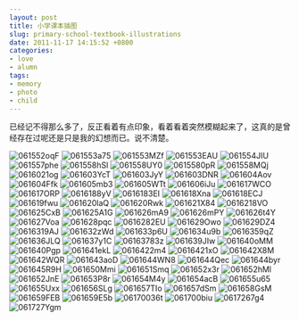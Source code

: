 ```yaml
---
layout: post
title: 小学课本插图
slug: primary-school-textbook-illustrations
date: 2011-11-17 14:15:52 +0800
categories:
- love
- alumn
tags:
- memory
- photo
- child
---
```


已经记不得那么多了，反正看着有点印象，看着看着突然模糊起来了，这真的是曾经存在过呢还是只是我的幻想而已。说不清楚。

<img src="{{ site.path.uploads }}2011/11/17/primary-school-textbook-illustrations/061552oqF.jpg" alt="061552oqF" />

<img src="{{ site.path.uploads }}2011/11/17/primary-school-textbook-illustrations/061553a75.jpg" alt="061553a75" />

<img src="{{ site.path.uploads }}2011/11/17/primary-school-textbook-illustrations/061553MZf.jpg" alt="061553MZf" />

<img src="{{ site.path.uploads }}2011/11/17/primary-school-textbook-illustrations/061553EAU.jpg" alt="061553EAU" />

<img src="{{ site.path.uploads }}2011/11/17/primary-school-textbook-illustrations/061554JIU.jpg" alt="061554JIU" />

<img src="{{ site.path.uploads }}2011/11/17/primary-school-textbook-illustrations/061557phe.jpg" alt="061557phe" />

<img src="{{ site.path.uploads }}2011/11/17/primary-school-textbook-illustrations/061558hSl.jpg" alt="061558hSl" />

<img src="{{ site.path.uploads }}2011/11/17/primary-school-textbook-illustrations/061558UY0.jpg" alt="061558UY0" />

<img src="{{ site.path.uploads }}2011/11/17/primary-school-textbook-illustrations/0615580pR.jpg" alt="0615580pR" />

<img src="{{ site.path.uploads }}2011/11/17/primary-school-textbook-illustrations/061558MQj.jpg" alt="061558MQj" />

<img src="{{ site.path.uploads }}2011/11/17/primary-school-textbook-illustrations/0616021og.jpg" alt="0616021og" />

<img src="{{ site.path.uploads }}2011/11/17/primary-school-textbook-illustrations/061603YcT.jpg" alt="061603YcT" />

<img src="{{ site.path.uploads }}2011/11/17/primary-school-textbook-illustrations/061603JyY.jpg" alt="061603JyY" />

<img src="{{ site.path.uploads }}2011/11/17/primary-school-textbook-illustrations/061603DNR.jpg" alt="061603DNR" />

<img src="{{ site.path.uploads }}2011/11/17/primary-school-textbook-illustrations/061604Aov.jpg" alt="061604Aov" />

<img src="{{ site.path.uploads }}2011/11/17/primary-school-textbook-illustrations/061604Ffk.jpg" alt="061604Ffk" />

<img src="{{ site.path.uploads }}2011/11/17/primary-school-textbook-illustrations/061605mb3.jpg" alt="061605mb3" />

<img src="{{ site.path.uploads }}2011/11/17/primary-school-textbook-illustrations/061605WTt.jpg" alt="061605WTt" />

<img src="{{ site.path.uploads }}2011/11/17/primary-school-textbook-illustrations/061606iJu.jpg" alt="061606iJu" />

<img src="{{ site.path.uploads }}2011/11/17/primary-school-textbook-illustrations/061617WCO.jpg" alt="061617WCO" />

<img src="{{ site.path.uploads }}2011/11/17/primary-school-textbook-illustrations/061617ORP.jpg" alt="061617ORP" />

<img src="{{ site.path.uploads }}2011/11/17/primary-school-textbook-illustrations/0616188yV.jpg" alt="0616188yV" />

<img src="{{ site.path.uploads }}2011/11/17/primary-school-textbook-illustrations/0616183EI.jpg" alt="0616183EI" />

<img src="{{ site.path.uploads }}2011/11/17/primary-school-textbook-illustrations/061618Xna.jpg" alt="061618Xna" />

<img src="{{ site.path.uploads }}2011/11/17/primary-school-textbook-illustrations/061618ECJ.jpg" alt="061618ECJ" />

<img src="{{ site.path.uploads }}2011/11/17/primary-school-textbook-illustrations/061619fwu.jpg" alt="061619fwu" />

<img src="{{ site.path.uploads }}2011/11/17/primary-school-textbook-illustrations/061620laQ.jpg" alt="061620laQ" />

<img src="{{ site.path.uploads }}2011/11/17/primary-school-textbook-illustrations/061620Rwk.jpg" alt="061620Rwk" />

<img src="{{ site.path.uploads }}2011/11/17/primary-school-textbook-illustrations/061621X84.jpg" alt="061621X84" />

<img src="{{ site.path.uploads }}2011/11/17/primary-school-textbook-illustrations/0616218VO.jpg" alt="0616218VO" />

<img src="{{ site.path.uploads }}2011/11/17/primary-school-textbook-illustrations/061625CxB.jpg" alt="061625CxB" />

<img src="{{ site.path.uploads }}2011/11/17/primary-school-textbook-illustrations/061625A1G.jpg" alt="061625A1G" />

<img src="{{ site.path.uploads }}2011/11/17/primary-school-textbook-illustrations/061626mA9.jpg" alt="061626mA9" />

<img src="{{ site.path.uploads }}2011/11/17/primary-school-textbook-illustrations/061626mPY.jpg" alt="061626mPY" />

<img src="{{ site.path.uploads }}2011/11/17/primary-school-textbook-illustrations/061626t4Y.jpg" alt="061626t4Y" />

<img src="{{ site.path.uploads }}2011/11/17/primary-school-textbook-illustrations/061627Voa.jpg" alt="061627Voa" />

<img src="{{ site.path.uploads }}2011/11/17/primary-school-textbook-illustrations/061628pqc.jpg" alt="061628pqc" />

<img src="{{ site.path.uploads }}2011/11/17/primary-school-textbook-illustrations/0616282EU.jpg" alt="0616282EU" />

<img src="{{ site.path.uploads }}2011/11/17/primary-school-textbook-illustrations/061629Owo.jpg" alt="061629Owo" />

<img src="{{ site.path.uploads }}2011/11/17/primary-school-textbook-illustrations/061629DZ4.jpg" alt="061629DZ4" />

<img src="{{ site.path.uploads }}2011/11/17/primary-school-textbook-illustrations/0616319AJ.jpg" alt="0616319AJ" />

<img src="{{ site.path.uploads }}2011/11/17/primary-school-textbook-illustrations/061632zWd.jpg" alt="061632zWd" />

<img src="{{ site.path.uploads }}2011/11/17/primary-school-textbook-illustrations/061633p6U.jpg" alt="061633p6U" />

<img src="{{ site.path.uploads }}2011/11/17/primary-school-textbook-illustrations/061634u9b.jpg" alt="061634u9b" />

<img src="{{ site.path.uploads }}2011/11/17/primary-school-textbook-illustrations/0616359qZ.jpg" alt="0616359qZ" />

<img src="{{ site.path.uploads }}2011/11/17/primary-school-textbook-illustrations/061636JLQ.jpg" alt="061636JLQ" />

<img src="{{ site.path.uploads }}2011/11/17/primary-school-textbook-illustrations/061637y1C.jpg" alt="061637y1C" />

<img src="{{ site.path.uploads }}2011/11/17/primary-school-textbook-illustrations/06163783z.jpg" alt="06163783z" />

<img src="{{ site.path.uploads }}2011/11/17/primary-school-textbook-illustrations/061639JIw.jpg" alt="061639JIw" />

<img src="{{ site.path.uploads }}2011/11/17/primary-school-textbook-illustrations/061640oMM.jpg" alt="061640oMM" />

<img src="{{ site.path.uploads }}2011/11/17/primary-school-textbook-illustrations/061640Pgp.jpg" alt="061640Pgp" />

<img src="{{ site.path.uploads }}2011/11/17/primary-school-textbook-illustrations/061641ekL.jpg" alt="061641ekL" />

<img src="{{ site.path.uploads }}2011/11/17/primary-school-textbook-illustrations/0616422m4.jpg" alt="0616422m4" />

<img src="{{ site.path.uploads }}2011/11/17/primary-school-textbook-illustrations/0616421xO.jpg" alt="0616421xO" />

<img src="{{ site.path.uploads }}2011/11/17/primary-school-textbook-illustrations/061642X8M.jpg" alt="061642X8M" />

<img src="{{ site.path.uploads }}2011/11/17/primary-school-textbook-illustrations/061642WQR.jpg" alt="061642WQR" />

<img src="{{ site.path.uploads }}2011/11/17/primary-school-textbook-illustrations/061643aoD.jpg" alt="061643aoD" />

<img src="{{ site.path.uploads }}2011/11/17/primary-school-textbook-illustrations/061644WN8.jpg" alt="061644WN8" />

<img src="{{ site.path.uploads }}2011/11/17/primary-school-textbook-illustrations/061644Qec.jpg" alt="061644Qec" />

<img src="{{ site.path.uploads }}2011/11/17/primary-school-textbook-illustrations/061644byr.jpg" alt="061644byr" />

<img src="{{ site.path.uploads }}2011/11/17/primary-school-textbook-illustrations/061645R9H.jpg" alt="061645R9H" />

<img src="{{ site.path.uploads }}2011/11/17/primary-school-textbook-illustrations/061650Mmi.jpg" alt="061650Mmi" />

<img src="{{ site.path.uploads }}2011/11/17/primary-school-textbook-illustrations/061651Smq.jpg" alt="061651Smq" />

<img src="{{ site.path.uploads }}2011/11/17/primary-school-textbook-illustrations/061652x3r.jpg" alt="061652x3r" />

<img src="{{ site.path.uploads }}2011/11/17/primary-school-textbook-illustrations/061652hMl.jpg" alt="061652hMl" />

<img src="{{ site.path.uploads }}2011/11/17/primary-school-textbook-illustrations/061652JnE.jpg" alt="061652JnE" />

<img src="{{ site.path.uploads }}2011/11/17/primary-school-textbook-illustrations/061653P8r.jpg" alt="061653P8r" />

<img src="{{ site.path.uploads }}2011/11/17/primary-school-textbook-illustrations/061654M4y.jpg" alt="061654M4y" />

<img src="{{ site.path.uploads }}2011/11/17/primary-school-textbook-illustrations/061654acB.jpg" alt="061654acB" />

<img src="{{ site.path.uploads }}2011/11/17/primary-school-textbook-illustrations/061655u65.jpg" alt="061655u65" />

<img src="{{ site.path.uploads }}2011/11/17/primary-school-textbook-illustrations/061655Uxx.jpg" alt="061655Uxx" />

<img src="{{ site.path.uploads }}2011/11/17/primary-school-textbook-illustrations/061656SLg.jpg" alt="061656SLg" />

<img src="{{ site.path.uploads }}2011/11/17/primary-school-textbook-illustrations/061657TIo.jpg" alt="061657TIo" />

<img src="{{ site.path.uploads }}2011/11/17/primary-school-textbook-illustrations/061657dSm.jpg" alt="061657dSm" />

<img src="{{ site.path.uploads }}2011/11/17/primary-school-textbook-illustrations/061658GsM.jpg" alt="061658GsM" />

<img src="{{ site.path.uploads }}2011/11/17/primary-school-textbook-illustrations/061659FEB.jpg" alt="061659FEB" />

<img src="{{ site.path.uploads }}2011/11/17/primary-school-textbook-illustrations/061659E5b.jpg" alt="061659E5b" />

<img src="{{ site.path.uploads }}2011/11/17/primary-school-textbook-illustrations/06170036t.jpg" alt="06170036t" />

<img src="{{ site.path.uploads }}2011/11/17/primary-school-textbook-illustrations/061700biu.jpg" alt="061700biu" />

<img src="{{ site.path.uploads }}2011/11/17/primary-school-textbook-illustrations/0617267g4.jpg" alt="0617267g4" />

<img src="{{ site.path.uploads }}2011/11/17/primary-school-textbook-illustrations/061727Ygm.jpg" alt="061727Ygm" />

